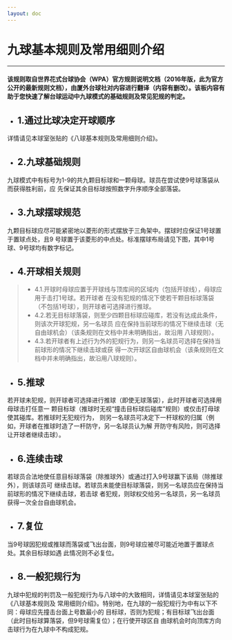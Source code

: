 ```yaml
---
layout: doc
---
```

# 九球基本规则及常用细则介绍
---
#### 该规则取自世界花式台球协会（WPA）官方规则说明文档（2016年版，此为官方公开的最新规则文档），由厦外台球社对内容进行翻译（内容有删改）。该板内容有助于您快速了解台球运动中九球模式的基础规则及常见犯规的判定。
- ## 1.通过比球决定开球顺序
详情请见本球室张贴的《八球基本规则及常用细则介绍》。
- ## 2.九球基础规则
九球模式中有标号为1-9的共九颗目标球和一颗母球。球员在尝试使9号球落袋从而获得胜利前，应
先保证其余目标球按照数字升序顺序全部落袋。
- ## 3.九球摆球规范
九颗目标球应尽可能紧密地以菱形的形式摆放于三角架中。摆球时应保证1号球置于置球点处，且9
号球置于该菱形的中点处。标准摆球布局请见下图，其中1号球、9号球均有数字标记。
- ## 4.开球相关规则
> - 4.1.开球时母球应置于开球线与顶库间的区域内（包括开球线），母球应用于击打1号球。若开球者
在没有犯规的情况下使若干颗目标球落袋（不包括1号球），则开球者可选择进行推球。
> - 4.2.若无目标球落袋，则至少四颗目标球应碰库，若没有达成此条件，则该次开球犯规，另一名球员
应在保持当前球形的情况下继续击球（无自由球机会）（该条规则在文档中并未明确指出，故沿用
八球规则）。
> - 4.3.若开球者有上述行为外的犯规行为，则另一名球员可选择在保持当前球形的情况下继续击球或获
得一次开球区自由球机会（该条规则在文档中并未明确指出，故沿用八球规则）。
- ## 5.推球
若开球未犯规，则开球者可选择进行推球（即使无球落袋），此时开球者可选择用母球击打任意一
颗目标球（推球时无视“撞击目标球后碰库”规则）或仅击打母球使其碰库。若推球时无犯规行为，
则另一名球员可决定下一杆球权的归属（例如，开球者在推球时造了一杆防守，另一名球员认为解
开防守有风险，则可选择让开球者继续击球）。
- ## 6.连续击球
若球员合法地使任意目标球落袋（除推球外）或通过打入9号球赢下该局（除推球外），则该球员可
继续击球。若球员未能使目标球落袋，则另一名球员应在保持当前球形的情况下继续击球，若击球
者犯规，则球权交给另一名球员，另一名球员获得一次全台自由球机会。
- ## 7.复位
当9号球因犯规或推球而落袋或飞出台面，则9号球应被尽可能近地置于置球点处。其余目标球如遇
此情况则不必复位。
- ## 8.一般犯规行为
九球中犯规的判罚及一般犯规行为与八球中的大致相同，详情请见本球室张贴的《八球基本规则及
常用细则介绍》。特别地，在九球的一般犯规行为中有以下不同：母球应先撞击台面上号数最小的
目标球，否则为犯规；有目标球飞出台面（此时目标球算落袋，但9号球需复位）；在行使开球区自
由球机会时向顶库方向击球行为在九球中不构成犯规。
